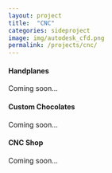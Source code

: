 ```yaml
---
layout: project
title:  "CNC"
categories: sideproject
image: img/autodesk_cfd.png
permalink: /projects/cnc/
---
```

#### Handplanes

Coming soon...

#### Custom Chocolates

Coming soon...

#### CNC Shop

Coming soon...

